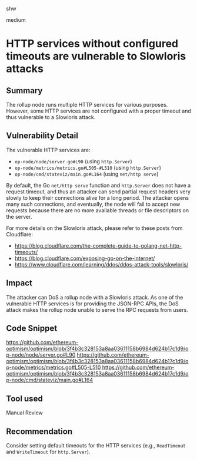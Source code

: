 shw

medium

# HTTP services without configured timeouts are vulnerable to Slowloris attacks

## Summary

The rollup node runs multiple HTTP services for various purposes. However, some HTTP services are not configured with a proper timeout and thus vulnerable to a Slowloris attack.

## Vulnerability Detail

The vulnerable HTTP services are:

- `op-node/node/server.go#L90` (using `http.Server`)
- `op-node/metrics/metrics.go#L505-#L510` (using `http.Server`)
- `op-node/cmd/stateviz/main.go#L164` (using `net/http serve`)

By default, the Go `net/http serve` function and `http.Server` does not have a request timeout, and thus an attacker can send partial request headers very slowly to keep their connections alive for a long period. The attacker opens many such connections, and eventually, the node will fail to accept new requests because there are no more available threads or file descriptors on the server.

For more details on the Slowloris attack, please refer to these posts from Cloudflare:

- https://blog.cloudflare.com/the-complete-guide-to-golang-net-http-timeouts/
- https://blog.cloudflare.com/exposing-go-on-the-internet/
- https://www.cloudflare.com/learning/ddos/ddos-attack-tools/slowloris/

## Impact

The attacker can DoS a rollup node with a Slowloris attack. As one of the vulnerable HTTP services is for providing the JSON-RPC APIs, the DoS attack makes the rollup node unable to serve the RPC requests from users.

## Code Snippet

https://github.com/ethereum-optimism/optimism/blob/3f4b3c328153a8aa03611158b6984d624b17c1d9/op-node/node/server.go#L90
https://github.com/ethereum-optimism/optimism/blob/3f4b3c328153a8aa03611158b6984d624b17c1d9/op-node/metrics/metrics.go#L505-L510
https://github.com/ethereum-optimism/optimism/blob/3f4b3c328153a8aa03611158b6984d624b17c1d9/op-node/cmd/stateviz/main.go#L164

## Tool used

Manual Review

## Recommendation

Consider setting default timeouts for the HTTP services (e.g., `ReadTimeout` and `WriteTimeout` for `http.Server`).